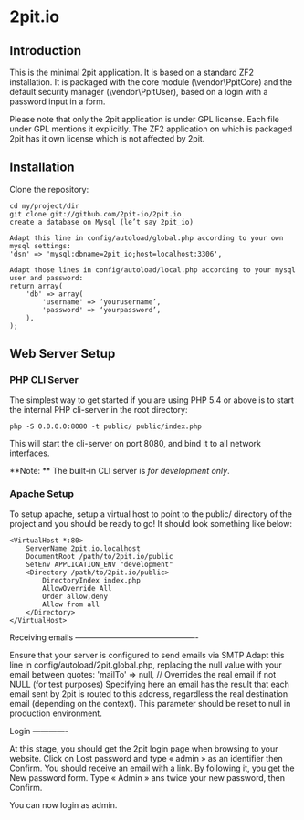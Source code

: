2pit.io
=======

Introduction
------------
This is the minimal 2pit application. It is based on a standard ZF2 installation. It is packaged with the core module (\vendor\PpitCore) and the default security manager (\vendor\PpitUser), based on a login with a password input in a form.

Please note that only the 2pit application is under GPL license. Each file under GPL mentions it explicitly. The ZF2 application on which is packaged 2pit has it own license which is not affected by 2pit.

Installation
------------

Clone the repository:

    cd my/project/dir
    git clone git://github.com/2pit-io/2pit.io
    create a database on Mysql (le’t say 2pit_io)

    Adapt this line in config/autoload/global.php according to your own mysql settings:
    'dsn' => 'mysql:dbname=2pit_io;host=localhost:3306',

    Adapt those lines in config/autoload/local.php according to your mysql user and password:
    return array(
        'db' => array(
            'username' => ‘yourusername’,
            'password' => ‘yourpassword’,
        ),
    );


Web Server Setup
----------------

### PHP CLI Server

The simplest way to get started if you are using PHP 5.4 or above is to start the internal PHP cli-server in the root directory:

    php -S 0.0.0.0:8080 -t public/ public/index.php

This will start the cli-server on port 8080, and bind it to all network
interfaces.

**Note: ** The built-in CLI server is *for development only*.

### Apache Setup

To setup apache, setup a virtual host to point to the public/ directory of the
project and you should be ready to go! It should look something like below:

    <VirtualHost *:80>
        ServerName 2pit.io.localhost
        DocumentRoot /path/to/2pit.io/public
        SetEnv APPLICATION_ENV "development"
        <Directory /path/to/2pit.io/public>
            DirectoryIndex index.php
            AllowOverride All
            Order allow,deny
            Allow from all
        </Directory>
    </VirtualHost>

Receiving emails
———————————————-

Ensure that your server is configured to send emails via SMTP 
Adapt this line in config/autoload/2pit.global.php, replacing the null value with your email between quotes:
    'mailTo' => null, // Overrides the real email if not NULL (for test purposes)
Specifying here an email has the result that each email sent by 2pit is routed to this address, regardless the real destination email (depending on the context). This parameter should be reset to null in production environment.

Login
————-

At this stage, you should get the 2pit login page when browsing to your website. Click on Lost password and type « admin » as an identifier then Confirm.
You should receive an email with a link. By following it, you get the New password form. Type « Admin » ans twice your new password, then Confirm.

You can now login as admin.

